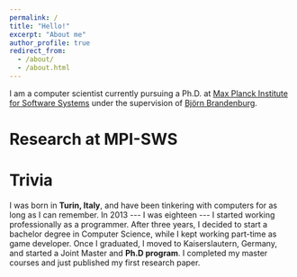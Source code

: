 ```yaml
---
permalink: /
title: "Hello!"
excerpt: "About me"
author_profile: true
redirect_from: 
  - /about/
  - /about.html
---
```


I am a computer scientist currently pursuing a Ph.D. at [Max Planck Institute for Software Systems](https://www.mpi-sws.org/) under the supervision of [Björn Brandenburg](https://people.mpi-sws.org/~bbb/).

# Research at MPI-SWS

# Trivia

I was born in **Turin, Italy**, and have been tinkering with computers for as long as I can remember. In 2013 --- I was eighteen --- I started working professionally as a programmer. After three years, I decided to start a bachelor degree in Computer Science, while I kept working part-time as game developer. Once I graduated, I moved to Kaiserslautern, Germany, and started a Joint Master and **Ph.D program**.
I completed my master courses and just published my first research paper.